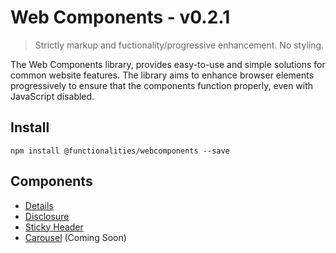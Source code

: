 # Web Components - v0.2.1

> Strictly markup and fuctionality/progressive enhancement. No styling.

The Web Components library, provides easy-to-use and simple solutions for common website features. The library aims to enhance browser elements progressively to ensure that the components function properly, even with JavaScript disabled.

## Install

```
npm install @functionalities/webcomponents --save
```

## Components

- [Details](./src/components/details/README.md)
- [Disclosure](./src/components/disclosure/README.md)
- [Sticky Header](./src/components/sticky-header/README.md)
- [Carousel](./src/components/carousel/README.md) (Coming Soon)